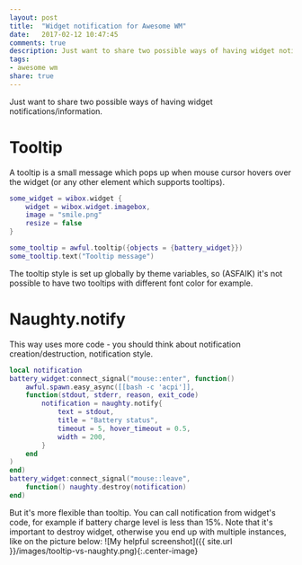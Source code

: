 ```yaml
---
layout: post
title:  "Widget notification for Awesome WM"
date:   2017-02-12 10:47:45
comments: true
description: Just want to share two possible ways of having widget notifications/information.
tags: 
- awesome wm
share: true
---
```

Just want to share two possible ways of having widget notifications/information.

# Tooltip

A tooltip is a small message which pops up when mouse cursor hovers over the widget (or any other element which supports tooltips).

```lua
some_widget = wibox.widget {
    widget = wibox.widget.imagebox,
    image = "smile.png"
    resize = false
}

some_tooltip = awful.tooltip({objects = {battery_widget}})
some_tooltip.text("Tooltip message")
```
The tooltip style is set up globally by theme variables, so (ASFAIK) it's not possible to have two tooltips with different font color for example.

# Naughty.notify

This way uses more code - you should think about notification creation/destruction, notification style. 

```lua
local notification
battery_widget:connect_signal("mouse::enter", function()
    awful.spawn.easy_async([[bash -c 'acpi']],
    function(stdout, stderr, reason, exit_code)
        notification = naughty.notify{
            text = stdout,
            title = "Battery status",
            timeout = 5, hover_timeout = 0.5,
            width = 200,
        }
    end
)
end)
battery_widget:connect_signal("mouse::leave", 
    function() naughty.destroy(notification) 
end)
```
But it's more flexible than tooltip. You can call notification from widget's code, for example if battery charge level is  less than 15%. Note that it's important to destroy widget, otherwise you end up with multiple instances, like on the picture below: ![My helpful screenshot]({{ site.url }}/images/tooltip-vs-naughty.png){:.center-image}
